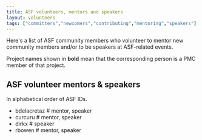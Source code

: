 ```yaml
---
title: ASF volunteers, mentors and speakers
layout: volunteers
tags: ["committers","newcomers","contributing","mentoring","speakers"]
---
```


Here's a list of ASF community members who volunteer to mentor new community members
and/or to be speakers at ASF-related events.

Project names shown in <strong>bold</strong> mean that the corresponding person
is a PMC member of that project.

## ASF volunteer mentors & speakers

In alphabetical order of ASF IDs.

<!--
To add your name to this list, use the same 
format as other entries and keep the list sorted
alphabetically by ASF username. 

You can add additional data such as your personal
website URL, languages spoken, location etc.
to the /static/data/people.json file

This data is combined with public ASF info found under
https://whimsy.apache.org/public/public_ldap_projects.json , 
by a Web Component loaded for this page.
-->

* bdelacretaz # mentor, speaker
* curcuru # mentor, speaker
* dirkx # speaker
* rbowen # mentor, speaker
